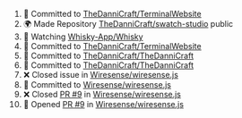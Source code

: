 <!--START_SECTION:activity-->
1. 📝 Committed to [TheDanniCraft/TerminalWebsite](https://github.com/TheDanniCraft/TerminalWebsite)
2. 🌍 Made Repository [TheDanniCraft/swatch-studio](https://github.com/TheDanniCraft/swatch-studio) public
3. 🔔 Watching [Whisky-App/Whisky](https://github.com/Whisky-App/Whisky)
4. 📝 Committed to [TheDanniCraft/TerminalWebsite](https://github.com/TheDanniCraft/TerminalWebsite)
5. 📝 Committed to [TheDanniCraft/TheDanniCraft](https://github.com/TheDanniCraft/TheDanniCraft)
6. 📝 Committed to [TheDanniCraft/TheDanniCraft](https://github.com/TheDanniCraft/TheDanniCraft)
7. ❌ Closed issue in [Wiresense/wiresense.js](https://github.com/Wiresense/wiresense.js)
8. 📝 Committed to [Wiresense/wiresense.js](https://github.com/Wiresense/wiresense.js)
9. ❌ Closed [PR #9](https://github.com/Wiresense/wiresense.js/pull/9) in [Wiresense/wiresense.js](https://github.com/Wiresense/wiresense.js)
10. 🚀 Opened [PR #9](https://github.com/Wiresense/wiresense.js/pull/9) in [Wiresense/wiresense.js](https://github.com/Wiresense/wiresense.js)
<!--END_SECTION:activity-->